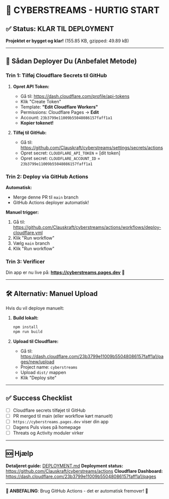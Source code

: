 # 🚀 CYBERSTREAMS - HURTIG START

## ✅ Status: KLAR TIL DEPLOYMENT

**Projektet er bygget og klar!** (155.85 KB, gzipped: 49.89 kB)

---

## 🎯 Sådan Deployer Du (Anbefalet Metode)

### Trin 1: Tilføj Cloudflare Secrets til GitHub

1. **Opret API Token:**
   - Gå til: https://dash.cloudflare.com/profile/api-tokens
   - Klik "Create Token"
   - Template: **"Edit Cloudflare Workers"**
   - Permissions: Cloudflare Pages → **Edit**
   - Account: `23b3799e11009b55048086157faff1a1`
   - **Kopier tokenet!**

2. **Tilføj til GitHub:**
   - Gå til: https://github.com/Clauskraft/cyberstreams/settings/secrets/actions
   - Opret secret: `CLOUDFLARE_API_TOKEN` = [dit token]
   - Opret secret: `CLOUDFLARE_ACCOUNT_ID` = `23b3799e11009b55048086157faff1a1`

### Trin 2: Deploy via GitHub Actions

**Automatisk:**
- Merge denne PR til `main` branch
- GitHub Actions deployer automatisk!

**Manuel trigger:**
1. Gå til: https://github.com/Clauskraft/cyberstreams/actions/workflows/deploy-cloudflare.yml
2. Klik "Run workflow"
3. Vælg `main` branch
4. Klik "Run workflow"

### Trin 3: Verificer

Din app er nu live på: **https://cyberstreams.pages.dev** 🎉

---

## 🛠️ Alternativ: Manuel Upload

Hvis du vil deploye manuelt:

1. **Build lokalt:**
   ```bash
   npm install
   npm run build
   ```

2. **Upload til Cloudflare:**
   - Gå til: https://dash.cloudflare.com/23b3799e11009b55048086157faff1a1/pages/new/upload
   - Project name: `cyberstreams`
   - Upload `dist/` mappen
   - Klik "Deploy site"

---

## ✅ Success Checklist

- [ ] Cloudflare secrets tilføjet til GitHub
- [ ] PR merged til main (eller workflow kørt manuelt)
- [ ] `https://cyberstreams.pages.dev` viser din app
- [ ] Dagens Puls vises på homepage
- [ ] Threats og Activity moduler virker

---

## 🆘 Hjælp

**Detaljeret guide:** [DEPLOYMENT.md](DEPLOYMENT.md)
**Deployment status:** https://github.com/Clauskraft/cyberstreams/actions
**Cloudflare Dashboard:** https://dash.cloudflare.com/23b3799e11009b55048086157faff1a1/pages

---

**🎯 ANBEFALING**: Brug GitHub Actions - det er automatisk fremover! 🚀

